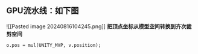 ## GPU流水线：如下图
![[Pasted image 20240816104245.png]]
**把顶点坐标从模型空间转换到齐次裁剪空间**
```
o.pos = mul(UNITY_MVP, v.position);
```

